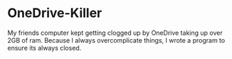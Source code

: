# OneDrive-Killer
My friends computer kept getting clogged up by OneDrive taking up over 2GB of ram. Because I always overcomplicate things, I wrote a program to ensure its always closed.
